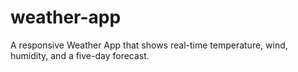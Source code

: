 # weather-app
A responsive Weather App that shows real-time temperature, wind, humidity, and a five-day forecast.
